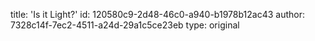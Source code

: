 title: 'Is it Light?'
id: 120580c9-2d48-46c0-a940-b1978b12ac43
author: 7328c14f-7ec2-4511-a24d-29a1c5ce23eb
type: original
